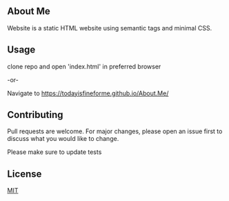 ## About Me 

Website is a static HTML website using semantic tags and minimal CSS. 

## Usage

clone repo and open 'index.html' in preferred browser

-or-

Navigate to https://todayisfineforme.github.io/About.Me/

## Contributing
Pull requests are welcome. For major changes, please open an issue first to discuss what you would like to change.

Please make sure to update tests

## License
[MIT](https://choosealicense.com/licenses/mit/)
